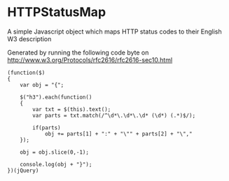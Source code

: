 # HTTPStatusMap
A simple Javascript object which maps HTTP status codes to their English W3 description

Generated by running the following code byte on http://www.w3.org/Protocols/rfc2616/rfc2616-sec10.html

	(function($)
	{
		var obj = "{";
		
		$("h3").each(function()
		{
			var txt = $(this).text();
			var parts = txt.match(/^\d*\.\d*\.\d* (\d*) (.*)$/);
			
			if(parts)
				obj += parts[1] + ":" + "\"" + parts[2] + "\","
		});
		
		obj = obj.slice(0,-1);
		
		console.log(obj + "}");
	})(jQuery)

